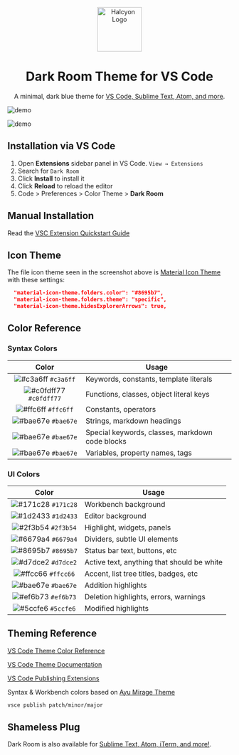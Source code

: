 <p align="center">
  <img alt="Halcyon Logo" src="https://res.cloudinary.com/dkhzfrkvg/image/upload/v1652360486/portfolio-images/Group_1_j5easz.png" width="100" />
</p>
<h1 align="center">
  Dark Room Theme for VS Code
</h1>
<p align="center">
  A minimal, dark blue theme for <a href="https://halcyon-theme.netlify.com/">VS Code, Sublime Text, Atom, and more</a>.
</p>

![demo](https://res.cloudinary.com/dkhzfrkvg/image/upload/v1652414312/portfolio-images/Welcomepage_r4gtqi.png)

![demo](https://res.cloudinary.com/dkhzfrkvg/image/upload/v1652414312/portfolio-images/Indexpage_vg4euz.png)

## Installation via VS Code

1. Open **Extensions** sidebar panel in VS Code. `View → Extensions`
2. Search for `Dark Room`
3. Click **Install** to install it
4. Click **Reload** to reload the editor
5. Code > Preferences > Color Theme > **Dark Room**

## Manual Installation

Read the [VSC Extension Quickstart Guide](https://github.com/bchiang7/halcyon-vscode/blob/master/vsc-extension-quickstart.md)

## Icon Theme

The file icon theme seen in the screenshot above is [Material Icon Theme](https://marketplace.visualstudio.com/items?itemName=PKief.material-icon-theme) with these settings:

```json
  "material-icon-theme.folders.color": "#8695b7",
  "material-icon-theme.folders.theme": "specific",
  "material-icon-theme.hidesExplorerArrows": true,
```

## Color Reference

### Syntax Colors

|                               Color                                | Usage                                           |
| :----------------------------------------------------------------: | ----------------------------------------------- |
| ![#c3a6ff](https://via.placeholder.com/10/c3a6ff?text=+) `#c3a6ff` | Keywords, constants, template literals          |
| ![#c0fdff77](https://via.placeholder.com/10/c0fdff77?text=+) `#c0fdff77` | Functions, classes, object literal keys         |
| ![#ffc6ff](https://via.placeholder.com/10/ffc6ff?text=+) `#ffc6ff` | Constants, operators                            |
| ![#bae67e](https://via.placeholder.com/10/bae67e?text=+) `#bae67e` | Strings, markdown headings                      |
| ![#bae67e](https://via.placeholder.com/10/bae67e?text=+) `#bae67e` | Special keywords, classes, markdown code blocks |
| ![#bae67e](https://via.placeholder.com/10/bae67e?text=+) `#bae67e` | Variables, property names, tags                 |

### UI Colors

|                               Color                                | Usage                                      |
| :----------------------------------------------------------------: | ------------------------------------------ |
| ![#171c28](https://via.placeholder.com/10/171c28?text=+) `#171c28` | Workbench background                       |
| ![#1d2433](https://via.placeholder.com/10/1d2433?text=+) `#1d2433` | Editor background                          |
| ![#2f3b54](https://via.placeholder.com/10/2f3b54?text=+) `#2f3b54` | Highlight, widgets, panels                 |
| ![#6679a4](https://via.placeholder.com/10/6679a4?text=+) `#6679a4` | Dividers, subtle UI elements               |
| ![#8695b7](https://via.placeholder.com/10/8695b7?text=+) `#8695b7` | Status bar text, buttons, etc              |
| ![#d7dce2](https://via.placeholder.com/10/d7dce2?text=+) `#d7dce2` | Active text, anything that should be white |
| ![#ffcc66](https://via.placeholder.com/10/ffcc66?text=+) `#ffcc66` | Accent, list tree titles, badges, etc      |
| ![#bae67e](https://via.placeholder.com/10/bae67e?text=+) `#bae67e` | Addition highlights                        |
| ![#ef6b73](https://via.placeholder.com/10/ef6b73?text=+) `#ef6b73` | Deletion highlights, errors, warnings      |
| ![#5ccfe6](https://via.placeholder.com/10/5ccfe6?text=+) `#5ccfe6` | Modified highlights                        |

## Theming Reference

[VS Code Theme Color Reference](https://code.visualstudio.com/docs/getstarted/theme-color-reference)

[VS Code Theme Documentation](https://code.visualstudio.com/docs/extensions/themes-snippets-colorizers)

[VS Code Publishing Extensions](https://code.visualstudio.com/docs/extensions/publish-extension)

Syntax & Workbench colors based on [Ayu Mirage Theme](https://github.com/teabyii/vscode-ayu)

```bash
vsce publish patch/minor/major
```

## Shameless Plug

Dark Room is also available for [Sublime Text, Atom, iTerm, and more!](https://halcyon-theme.netlify.com/).
